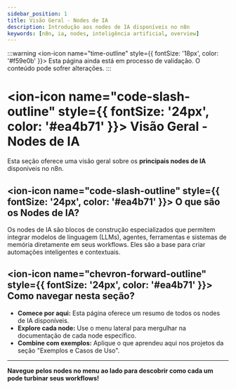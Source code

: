 ```yaml
---
sidebar_position: 1
title: Visão Geral - Nodes de IA
description: Introdução aos nodes de IA disponíveis no n8n
keywords: [n8n, ia, nodes, inteligência artificial, overview]
---
```


:::warning
<ion-icon name="time-outline" style={{ fontSize: '18px', color: '#f59e0b' }}></ion-icon> Esta página ainda está em processo de validação. O conteúdo pode sofrer alterações.
:::

# <ion-icon name="code-slash-outline" style={{ fontSize: '24px', color: '#ea4b71' }}></ion-icon> Visão Geral - Nodes de IA

Esta seção oferece uma visão geral sobre os **principais nodes de IA** disponíveis no n8n.

## <ion-icon name="code-slash-outline" style={{ fontSize: '24px', color: '#ea4b71' }}></ion-icon> O que são os Nodes de IA?

Os nodes de IA são blocos de construção especializados que permitem integrar modelos de linguagem (LLMs), agentes, ferramentas e sistemas de memória diretamente em seus workflows. Eles são a base para criar automações inteligentes e contextuais.

## <ion-icon name="chevron-forward-outline" style={{ fontSize: '24px', color: '#ea4b71' }}></ion-icon> Como navegar nesta seção?

- **Comece por aqui:** Esta página oferece um resumo de todos os nodes de IA disponíveis.
- **Explore cada node:** Use o menu lateral para mergulhar na documentação de cada node específico.
- **Combine com exemplos:** Aplique o que aprendeu aqui nos projetos da seção "Exemplos e Casos de Uso".

---

**Navegue pelos nodes no menu ao lado para descobrir como cada um pode turbinar seus workflows!**
